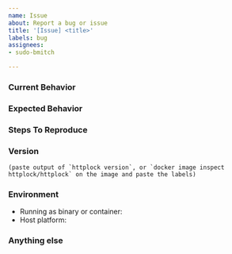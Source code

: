 ```yaml
---
name: Issue
about: Report a bug or issue
title: '[Issue] <title>'
labels: bug
assignees: 
- sudo-bmitch

---
```


<!--
Note: Please search to see if an issue already exists for the bug you encountered.
-->

### Current Behavior

<!-- A concise description of what you're experiencing. -->

### Expected Behavior

<!-- A concise description of what you expected to happen. -->

### Steps To Reproduce

<!--
Example: steps to reproduce the behavior:
1. In this environment...
2. With this config...
3. Run '...'
4. See error...
-->

### Version

```text
(paste output of `httplock version`, or `docker image inspect httplock/httplock` on the image and paste the labels)
```

### Environment

<!--
Please include:
- How you are running the tool: downloaded binary or from within a container
- Your platform: Linux, Windows, or Mac, x86 or ARM.
-->

- Running as binary or container:
- Host platform:

### Anything else

<!--
Links? References? Anything that will give us more context about the issue that you are encountering!
-->
